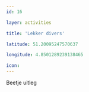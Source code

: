 ```yaml
---
id: 16

layer: activities

title: 'Lekker divers'

latitude: 51.20095247570637

longitude: 4.8501289239138465

icon:
---
```


Beetje uitleg

